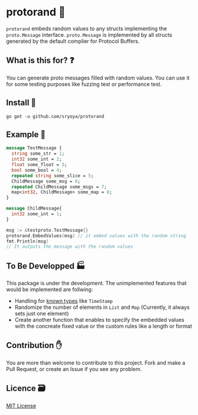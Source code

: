 # protorand 🐙

`protorand` embeds random values to any structs implementing the `proto.Message` interface.
 `proto.Message` is implemented by all structs generated by the default complier for Protocol Buffers.
 
## What is this for? ❓
You can generate proto messages filled with random values.
You can use it for some testing purposes like fuzzing test or performance test.

## Install 🚀

```
go get -u github.com/sryoya/protorand
```

## Example 🏃

```.proto
message TestMessage {
  string some_str = 1;
  int32 some_int = 2;
  float some_float = 3;
  bool some_bool = 4;
  repeated string some_slice = 5;
  ChildMessage some_msg = 6;
  repeated ChildMessage some_msgs = 7;
  map<int32, ChildMessage> some_map = 8;
}

message ChildMessage{
  int32 some_int = 1;
}
```

```.go
msg := &testproto.TestMessage{}
protorand.EmbedValues(msg) // it embed values with the random string
fmt.Println(msg)
// It outputs the message with the random values
```

## To Be Developped 🏭

This package is under the development. The unimplemented features that would be implemented are follwing:

- Handling for [known types](https://developers.google.com/protocol-buffers/docs/reference/google.protobuf) like `TimeStamp`
- Randomize the number of elements in `List` and `Map` (Currently, it always sets just one element)
- Create another function that enables to specify the embedded values with the concreate fixed value or the custom rules like a length or format

## Contribution ✋

You are more than welcome to contribute to this project. Fork and make a Pull Request, or create an Issue if you see any problem.

## Licence 🗃️

[MIT License](./LICENSE)

